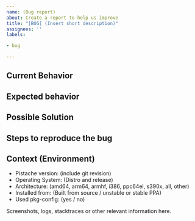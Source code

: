 ```yaml
---
name: (Bug report)
about: Create a report to help us improve
title: "[BUG] (Insert short description)"
assignees: ''
labels: 

- bug

---
```


## Current Behavior


## Expected behavior


## Possible Solution


## Steps to reproduce the bug


## Context (Environment)

- Pistache version: (include git revision)
- Operating System: (Distro and release)
- Architecture: (amd64, arm64, armhf, i386, ppc64el, s390x, all, other)
- Installed from: (Built from source / unstable or stable PPA)
- Used pkg-config: (yes / no)

Screenshots, logs, stacktraces or other relevant information here.
